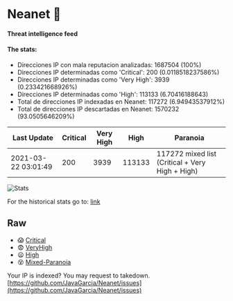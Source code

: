 # Neanet :hocho:
#### Threat intelligence feed
#### The stats:

- Direcciones IP con mala reputacion analizadas: 1687504 (100%)
- Direcciones IP determinadas como 'Critical':  200 (0.0118518237586%)
- Direcciones IP determinadas como 'Very High':  3939 (0.233421668926%)
- Direcciones IP determinadas como 'High':  113133 (6.70416188643)
- Total de direcciones IP indexadas en Neanet:  117272 (6.94943537912%)
- Total de direcciones IP descartadas en Neanet:  1570232 (93.0505646209%)

| Last Update | Critical | Very High | High | Paranoia |
| --- | --- | --- | --- | --- |
| 2021-03-22 03:01:49 | 200 | 3939 | 113133 | 117272 mixed list (Critical + Very High + High)|

![Stats](https://docs.google.com/spreadsheets/d/e/2PACX-1vSnaNMIXVabIpDJjufMlzH7poXnshF3mgd8Is1g9ytUEzVsP5my4Trn8f-xkoLLQ38xpL3HtmUexLo6/pubchart?oid=501124687&format=image)

For the historical stats go to: [link](/stats.csv)
## Raw
- :scream: [Critical](https://raw.githubusercontent.com/JavaGarcia/Neanet/master/blacklists/neanet_critical.txt)
- :fearful: [VeryHigh](https://raw.githubusercontent.com/JavaGarcia/Neanet/master/blacklists/neanet_veryHigh.txtt)
- :frowning: [High](https://raw.githubusercontent.com/JavaGarcia/Neanet/master/blacklists/neanet_high.txt)
- :dizzy_face: [Mixed-Paranoia](https://raw.githubusercontent.com/JavaGarcia/Neanet/master/blacklists/neanet_all.txt)


Your IP is indexed? You may request to takedown. [https://github.com/JavaGarcia/Neanet/issues](https://github.com/JavaGarcia/Neanet/issues)















































































































































































































































































































































































































































































































































































































































































































































































































































































































































































































































































































































































































































































































































































































































































































































































































































































































































































































































































































































































































































































































































































































































































































































































































































































































































































































































































































































































































































































































































































































































































































































































































































































































































































































































































































































































































































































































































































































































































































































































































































































































































































































































































































































































































































































































































































































































































































































































































































































































































































































































































































































































































































